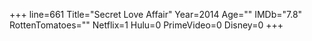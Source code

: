+++
line=661
Title="Secret Love Affair"
Year=2014
Age=""
IMDb="7.8"
RottenTomatoes=""
Netflix=1
Hulu=0
PrimeVideo=0
Disney=0
+++

